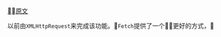 [原文](https://developer.mozilla.org/en-US/docs/Web/API/Fetch_API/Using_Fetch)

<!--
This kind of functionality was previously achieved using XMLHttpRequest. Fetch provides a better alternative that can be easily used by other technologies such as Service Workers. Fetch also provides a single logical place to define other HTTP-related concepts such as CORS and extensions to HTTP.

Note that the fetch specification differs from jQuery.ajax() in mainly two ways that bear keeping in mind:

The Promise returned from fetch() won’t reject on HTTP error status even if the response is an HTTP 404 or 500. Instead, it will resolve normally (with ok status set to false), and it will only reject on network failure or if anything prevented the request from completing.
By default, fetch won't send or receive any cookies from the server, resulting in unauthenticated requests if the site relies on maintaining a user session (to send cookies, the credentials init option must be set).

-->
以前由`XMLHttpRequest`来完成该功能。`Fetch`提供了一个更好的方式，